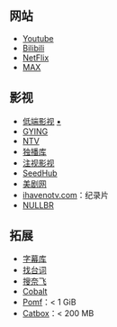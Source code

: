 ## 网站

- [Youtube](https://www.youtube.com/)
- [Bilibili](https://www.bilibili.com/)
- [NetFlix](https://www.netflix.com/)
- [MAX](https://www.max.com/)

## 影视

- [低端影视](https://ddys.pro/) [▪️](https://ddys.info/)
- [GYING](https://www.gying.si/)
- [NTV](https://tv.n103.top/)
- [独播库](https://www.duboku.tv/)
- [注视影视](https://gaze.run/)
- [SeedHub](https://seedhub.info/)
- [美剧网](https://91mjw.tv/)
- [ihavenotv.com](https://ihavenotv.com/)：纪录片
- [NULLBR](https://nullbr.online/nullbr_emby)

## 拓展

- [字幕库](http://zimuku.org/)
- [找台词](http://zhaotaici.cn/)
- [搜奈飞](https://www.sounf.com/)
- [Cobalt](https://cobalt.tools/)
- [Pomf](https://pomf2.lain.la/)：< 1 GiB
- [Catbox](https://catbox.moe/)：< 200 MB
